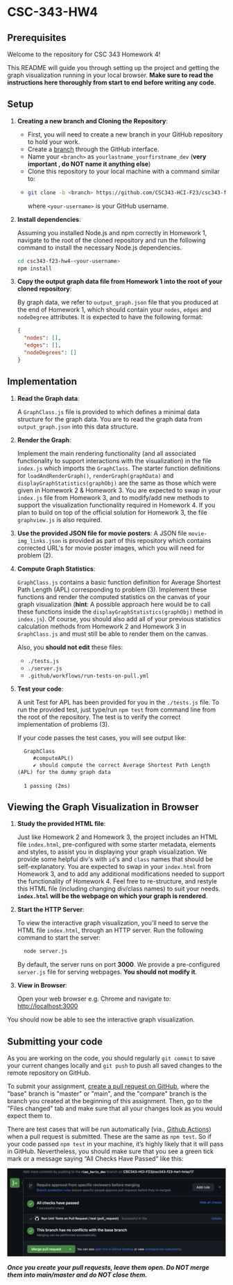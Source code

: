 # CSC-343-HW4

## Prerequisites

Welcome to the repository for CSC 343 Homework 4! 

This README will guide you through setting up the project and getting the graph visualization running in your local browser.
**Make sure to read the instructions here thoroughly from start to end before writing any code**.

## Setup
1. **Creating a new branch and Cloning the Repository**:
    - First, you will need to create a new branch in your GitHub repository to hold your work.
    - Create a [branch](https://help.github.com/articles/creating-and-deleting-branches-within-your-repository/) through the GitHub interface.
    - Name your `<branch>` as `yourlastname_yourfirstname_dev` (**very important , do NOT name it anything else**)
    - Clone this repository to your local machine with a command similar to:
    - ```bash
      git clone -b <branch> https://github.com/CSC343-HCI-F23/csc343-f23-hw4-<your-username>.git
      ```
      where `<your-username>` is your GitHub username.
   
   
3. **Install dependencies**:
   
   Assuming you installed Node.js and npm correctly in Homework 1, navigate to the root of the cloned repository and run the following command to install
   the necessary Node.js dependencies.
   ```bash
   cd csc343-f23-hw4-<your-username>
   npm install
   ```
   
4. **Copy the output graph data file from Homework 1 into the root of your cloned repository**:
   
   By graph data, we refer to `output_graph.json` file that you produced at the end of Homework 1, which should contain your `nodes`, `edges` and `nodeDegree` attributes.
   It is expected to have the following format:
   ```json
   {
     "nodes": [],
     "edges": [],
     "nodeDegrees": []
   }
   ```
## Implementation
1. **Read the Graph data**:
  
   A `GraphClass.js` file is provided to which defines a minimal data structure for the graph data. You are to read the graph data from `output_graph.json`
   into this data structure.
2. **Render the Graph**:
   
   Implement the main rendering functionality (and all associated functionality to support interactions with the visualization) in the file `index.js` which imports the `GraphClass`. The starter function definitions for `loadAndRenderGraph()`, `renderGraph(graphData)` and `displayGraphStatistics(graphObj)` are the same as those which were given in Homework 2 & Homework 3. You are expected to swap in your `index.js` file from Homework 3, and to modify/add new methods to support the visualization functionality required in Homework 4. If you plan to build on top of the official solution for Homework 3, the file `graphview.js` is also required. 

3. **Use the provided JSON file for movie posters**:
   A JSON file `movie-img_links.json` is provided as part of this repository which contains corrected URL's for movie poster images, which you will need for problem (2).


4. **Compute Graph Statistics**:
   
   `GraphClass.js` contains a basic function definition for Average Shortest Path Length (APL) corresponding to problem (3). Implement these functions and render the computed statistics on the canvas of your graph visualization (**hint**: A possible approach here would be to call these functions inside the `displayGraphStatistics(graphObj)` method in `index.js`). Of course, you should also add all of your previous statistics calculation methods from Homework 2 and Homework 3 in `GraphClass.js` and must still be able to render them on the canvas.

   Also, you **should not edit** these files:
    - `./tests.js`
    - `./server.js`
    - `.github/workflows/run-tests-on-pull.yml`

5. **Test your code**:
   
    A unit Test for APL has been provided for you in the `./tests.js` file.
    To run the provided test, just type/run  ``npm test`` from command line from the root of the repository. The test is to verify the correct implementation of problems (3).

    If your code passes the test cases, you will see output like:
    ```
      GraphClass
         #computeAPL()
         ✔ should compute the correct Average Shortest Path Length (APL) for the dummy graph data

      1 passing (2ms)
    ```
    
   
## Viewing the Graph Visualization in Browser

1. **Study the provided HTML file**:
  
   Just like Homework 2 and Homework 3, the project includes an HTML file `index.html`, pre-configured with some starter metadata, elements and styles,
   to assist you in displaying your graph visualization. We provide some helpful div's with `id`'s and `class` names that should be self-explanatory. You are expected to swap in your `index.html` from Homework 3, and to add any additional modifications needed to support the functionality of Homework 4.
   Feel free to re-structure, and restyle this HTML file (including changing div/class names) to suit your needs. **`index.html` will be the webpage on which your graph is rendered**.
3. **Start the HTTP Server**:
   
   To view the interactive graph visualization, you'll need to serve the HTML file `index.html`, through an HTTP server. Run the following command to start the server:
   
   ```bash
     node server.js
   ```
   By default, the server runs on port **3000**. We provide a pre-configured `server.js` file for serving webpages. **You should not modify it**.

4. **View in Browser**:
   
   Open your web browser e.g. Chrome and navigate to: <http://localhost:3000>
   
You should now be able to see the interactive graph visualization. 


## Submitting your code

  As you are working on the code, you should regularly `git commit` to save your current changes locally and `git push` to push all saved changes to the remote repository on GitHub.    

  To submit your assignment, [create a pull request on GitHub](https://help.github.com/articles/creating-a-pull-request/#creating-the-pull-request), where the "base" branch is "master" or "main", and the "compare" branch is the branch you
  created at the beginning of this assignment.
  Then, go to the "Files changed" tab and make sure that all your changes look as you would expect them to.

  There are test cases that will be run automatically (via., [Github Actions](https://github.com/features/actions)) when a pull request is submitted. These are the same as `npm test`. 
  So if your code passed `npm test` in your machine, it’s highly likely that it will pass in GitHub. Nevertheless, you should make sure that you see a green tick mark or a message saying “All Checks Have Passed” like this:

  ![like this:](passed.png)

  ***Once you create your pull requests, leave them open. Do NOT merge them into main/master and do NOT close them.***



   
    
